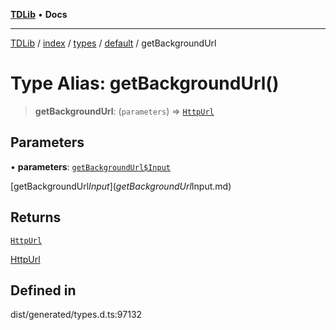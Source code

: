 [**TDLib**](../../../../../../README.md) • **Docs**

***

[TDLib](../../../../../../modules.md) / [index](../../../../../README.md) / [types](../../../README.md) / [default](../README.md) / getBackgroundUrl

# Type Alias: getBackgroundUrl()

> **getBackgroundUrl**: (`parameters`) => [`HttpUrl`](HttpUrl.md)

## Parameters

• **parameters**: [`getBackgroundUrl$Input`](getBackgroundUrl$Input.md)

[getBackgroundUrl$Input](getBackgroundUrl$Input.md)

## Returns

[`HttpUrl`](HttpUrl.md)

[HttpUrl](HttpUrl.md)

## Defined in

dist/generated/types.d.ts:97132
